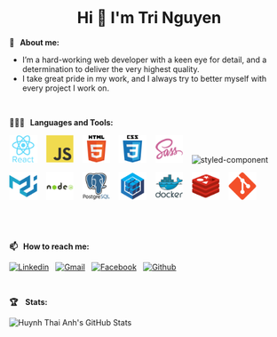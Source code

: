 <br>
<h1 align="center">Hi 👋 I'm Tri Nguyen</h1>

**💼 &nbsp;&nbsp;About me:**

- I’m a hard-working web developer with a keen eye for detail, and a determination to deliver the very highest quality.
- I take great pride in my work, and I always try to better myself with every project I work on.

<br>

**👨🏻‍💻 &nbsp;&nbsp;Languages and Tools:**


<p style="margin-top: 10px">
<img src="https://raw.githubusercontent.com/devicons/devicon/master/icons/react/react-original-wordmark.svg" alt="react" width="50" height="50" />
&nbsp;&nbsp;
<img src="https://raw.githubusercontent.com/devicons/devicon/master/icons/javascript/javascript-original.svg" alt="javascript" width="50" height="50"/>
&nbsp;&nbsp;
<img src="https://raw.githubusercontent.com/devicons/devicon/master/icons/html5/html5-original-wordmark.svg" alt="html5" width="50" height="50" />
&nbsp;&nbsp;
<img src="https://raw.githubusercontent.com/devicons/devicon/master/icons/css3/css3-original-wordmark.svg" alt="css3" width="50" height="50" />
&nbsp;&nbsp;
<img src="https://raw.githubusercontent.com/devicons/devicon/master/icons/sass/sass-original.svg" alt="sass" width="50" height="50" />
&nbsp;&nbsp;
<img src="https://styled-components.com/atom.png" alt="styled-component" width="50" height="50" />
</p>


<p style="margin-bottom: 40px">
<img src="https://raw.githubusercontent.com/devicons/devicon/master/icons/materialui/materialui-original.svg" alt="material-ui" width="50" height="50" />
&nbsp;&nbsp;
<img src="https://raw.githubusercontent.com/devicons/devicon/master/icons/nodejs/nodejs-original-wordmark.svg" alt="nodejs" width="50" height="50" />
&nbsp;&nbsp;
<img src="https://raw.githubusercontent.com/devicons/devicon/master/icons/postgresql/postgresql-original-wordmark.svg" alt="postgresql" width="50" height="50" />
&nbsp;&nbsp;
<img src="https://raw.githubusercontent.com/devicons/devicon/master/icons/sequelize/sequelize-original.svg" alt="sequelize" width="50" height="50"/>
&nbsp;&nbsp;
<img src="https://raw.githubusercontent.com/devicons/devicon/master/icons/docker/docker-original-wordmark.svg" alt="docker" width="50" height="50"/>
&nbsp;&nbsp;
<img src="https://raw.githubusercontent.com/devicons/devicon/master/icons/redis/redis-original.svg" alt="redis" width="50" height="50"/>
&nbsp;&nbsp;
<img src="https://raw.githubusercontent.com/devicons/devicon/master/icons/git/git-original.svg" alt="git" width="50" height="50"/>
</p>
<br>

  **📫&nbsp;&nbsp; How to reach me:**

[![Linkedin](https://img.shields.io/badge/LinkedIn-0077B5?style=for-the-badge&logo=linkedin&logoColor=white)](https://www.linkedin.com/in/nguyen-huu-gia-tri-16225a1a1/)
&nbsp;
[![Gmail](https://img.shields.io/badge/Gmail-D14836?style=for-the-badge&logo=gmail&logoColor=white)](mailto:nguyenhuugiatri@gmail.com)
&nbsp;
[![Facebook](https://img.shields.io/badge/Facebook-1877F2?style=for-the-badge&logo=facebook&logoColor=white)](https://fb.com/o0liebeo0o/)
&nbsp;
[![Github](https://img.shields.io/badge/GitHub-100000?style=for-the-badge&logo=github&logoColor=white)](https://github.com/NaKfl/)


<br>

**🏆 &nbsp;&nbsp; Stats:**

![Huynh Thai Anh's GitHub Stats](https://github-readme-stats.vercel.app/api?username=NaKfl&hide=["stars"]&show_icons=true)
